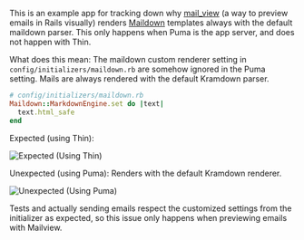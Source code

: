 This is an example app for tracking down why [mail_view](Gem) (a way to preview emails in Rails visually) renders [Maildown]() templates always with the default maildown parser. This only happens when Puma is the app server, and does not happen with Thin.

What does this mean:
The maildown custom renderer setting in `config/initializers/maildown.rb` are somehow ignored in the Puma setting. Mails are always rendered with the default Kramdown parser.

```ruby
# config/initializers/maildown.rb
Maildown::MarkdownEngine.set do |text|
  text.html_safe
end
```

Expected (using Thin):

![Expected (Using Thin)](http://new.tinygrab.com/07ad86749030afc89503568cb1a18b4c526efe98c2.png)

Unexpected (using Puma): Renders with the default Kramdown renderer.

![Unexpected (Using Puma)](http://new.tinygrab.com/07ad86749082b340785f0a2e83ccf9980ebdfe77ca.png)

Tests and actually sending emails respect the customized settings from the initializer as expected, so this issue only happens when previewing emails with Mailview.
